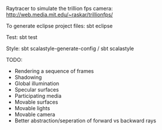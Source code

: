 Raytracer to simulate the trillion fps camera: http://web.media.mit.edu/~raskar/trillionfps/

To generate eclipse project files: sbt eclipse

Test: sbt test

Style: sbt scalastyle-generate-config / sbt scalastyle



TODO:
* Rendering a sequence of frames
* Shadowing
* Global illumination
* Specular surfaces
* Participating media
* Movable surfaces
* Movable lights
* Movable camera
* Better abstraction/seperation of forward vs backward rays